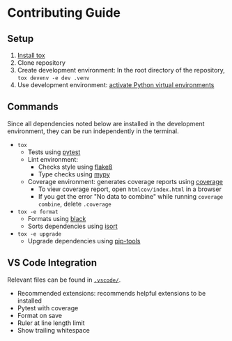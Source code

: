 # Contributing Guide

## Setup

1. [Install tox](https://tox.wiki/en/latest/installation.html)
2. Clone repository
3. Create development environment: In the root directory of the repository, `tox devenv -e dev .venv`
4. Use development environment: [activate Python virtual environments](https://realpython.com/python-virtual-environments-a-primer/#activate-it)

## Commands

Since all dependencies noted below are installed in the development environment,
they can be run independently in the terminal.

- `tox`
    - Tests using [pytest](https://pypi.org/project/pytest/)
    - Lint environment:
        - Checks style using [flake8](https://pypi.org/project/flake8/)
        - Type checks using [mypy](https://pypi.org/project/mypy/)
    - Coverage environment: generates coverage reports using [coverage](https://pypi.org/project/coverage/)
        - To view coverage report, open `htmlcov/index.html` in a browser
        - If you get the error "No data to combine" while running `coverage combine`, delete `.coverage`
- `tox -e format`
    - Formats using [black](https://pypi.org/project/black/)
    - Sorts dependencies using [isort](https://pypi.org/project/isort/)
- `tox -e upgrade`
    - Upgrade dependencies using [pip-tools](https://pypi.org/project/pip-tools/)

## VS Code Integration

Relevant files can be found in  [`.vscode/`](.vscode).

- Recommended extensions: recommends helpful extensions to be installed
- Pytest with coverage
- Format on save
- Ruler at line length limit
- Show trailing whitespace
